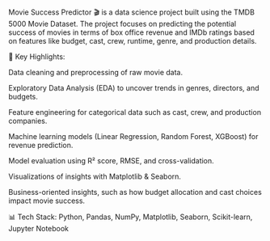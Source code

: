 Movie Success Predictor 🎬 is a data science project built using the TMDB 5000 Movie Dataset. The project focuses on predicting the potential success of movies in terms of box office revenue and IMDb ratings based on features like budget, cast, crew, runtime, genre, and production details.

🔑 Key Highlights:

Data cleaning and preprocessing of raw movie data.

Exploratory Data Analysis (EDA) to uncover trends in genres, directors, and budgets.

Feature engineering for categorical data such as cast, crew, and production companies.

Machine learning models (Linear Regression, Random Forest, XGBoost) for revenue prediction.

Model evaluation using R² score, RMSE, and cross-validation.

Visualizations of insights with Matplotlib & Seaborn.

Business-oriented insights, such as how budget allocation and cast choices impact movie success.

📊 Tech Stack: Python, Pandas, NumPy, Matplotlib, Seaborn, Scikit-learn, Jupyter Notebook

